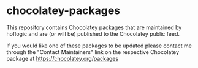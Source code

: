 # chocolatey-packages

This repository contains Chocolatey packages that are maintained by hoflogic and are (or will be) published to the Chocolatey public feed.

If you would like one of these packages to be updated please contact me through the "Contact Maintainers" link on the respective Chocolatey package at https://chocolatey.org/packages